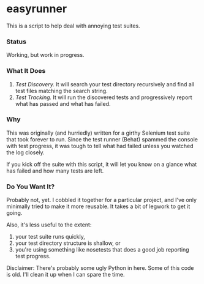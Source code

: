 easyrunner
==========

This is a script to help deal with annoying test suites.

### Status
Working, but work in progress.

### What It Does

1. *Test Discovery.* It will search your test directory recursively and find all test files matching the search string.
2. *Test Tracking.* It will run the discovered tests and progressively report what has passed and what has failed. 

### Why
This was originally (and hurriedly) written for a girthy Selenium test suite that took forever to run. Since the test runner (Behat) spammed the console with test progress, it was tough to tell what had failed unless you watched the log closely.

If you kick off the suite with this script, it will let you know on a glance what has failed and how many tests are left.

### Do You Want It?
Probably not, yet. I cobbled it together for a particular project, and I've only minimally tried to make it more reusable. It takes a bit of legwork to get it going.

Also, it's less useful to the extent:

1. your test suite runs quickly,
2. your test directory structure is shallow, or
2. you're using something like nosetests that does a good job reporting test progress.


Disclaimer: There's probably some ugly Python in here. Some of this code is old. I'll clean it up when I can spare the time.
